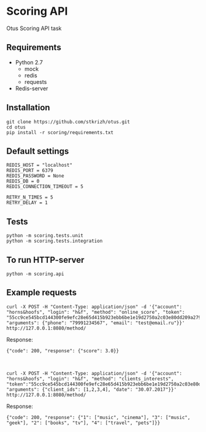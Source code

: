 # Scoring API
Otus Scoring API task

## **Requirements**
* Python 2.7
  - mock
  - redis
  - requests
* Redis-server

## **Installation**
```
git clone https://github.com/stkrizh/otus.git
cd otus
pip install -r scoring/requirements.txt
```

## **Default settings**
```
REDIS_HOST = "localhost"
REDIS_PORT = 6379
REDIS_PASSWORD = None
REDIS_DB = 0
REDIS_CONNECTION_TIMEOUT = 5

RETRY_N_TIMES = 5
RETRY_DELAY = 1
```

## **Tests**
```
python -m scoring.tests.unit
python -m scoring.tests.integration
```

## **To run HTTP-server**
```
python -m scoring.api
```

## **Example requests**
```
curl -X POST -H "Content-Type: application/json" -d '{"account": "horns&hoofs", "login": "h&f", "method": "online_score", "token": "55cc9ce545bcd144300fe9efc28e65d415b923ebb6be1e19d2750a2c03e80dd209a27954dca045e5bb12418e7d89b6d718a9e35af34e14e1d5bcd5a08f21fc95", "arguments": {"phone": "79991234567", "email": "test@email.ru"}}' http://127.0.0.1:8080/method/
```
Response:
```
{"code": 200, "response": {"score": 3.0}}
```
<br>

```
curl -X POST -H "Content-Type: application/json" -d '{"account": "horns&hoofs", "login": "h&f", "method": "clients_interests", "token":"55cc9ce545bcd144300fe9efc28e65d415b923ebb6be1e19d2750a2c03e80dd209a27954dca045e5bb12418e7d89b6d718a9e35af34e14e1d5bcd5a08f21fc95", "arguments": {"client_ids": [1,2,3,4], "date": "30.07.2017"}}' http://127.0.0.1:8080/method/
```
Response:
```
{"code": 200, "response": {"1": ["music", "cinema"], "3": ["music", "geek"], "2": ["books", "tv"], "4": ["travel", "pets"]}}
````
